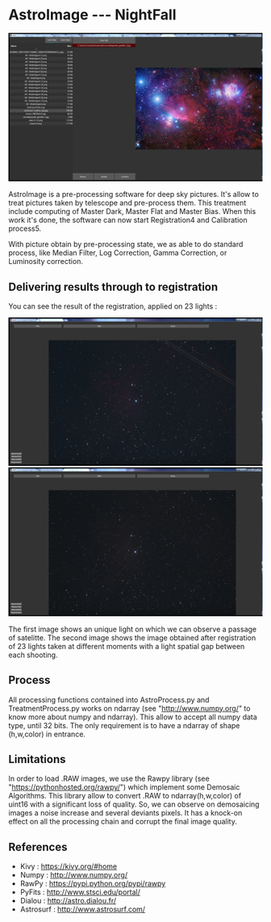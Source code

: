 # AstroImage --- NightFall


![alt text](screenshots/Interface.jpg)

AstroImage is a pre-processing software for deep sky pictures. It's allow to treat pictures taken by telescope and pre-process them. This treatment include computing of Master Dark, Master Flat and Master Bias. When this work it's done, the software can now start Registration4 and Calibration process5.

With picture obtain by pre-processing state, we as able to do standard process, like Median Filter, Log Correction, Gamma Correction, or Luminosity correction.


## Delivering results through to registration

You can see the result of the registration, applied on 23 lights :

![alt text](screenshots/BeforeRegistration.jpg "Before Registration")
![alt text](screenshots/AfterRegistration.jpg "After Registration")

The first image shows an unique light on which we can observe a passage of satelitte. The second image shows the image obtained after registration of 23 lights taken at different moments with a light spatial gap between each shooting.



## Process

All processing functions contained into AstroProcess.py and TreatmentProcess.py works on ndarray (see "http://www.numpy.org/" to know more about numpy and ndarray). This allow to accept all numpy data type, until 32 bits. The only requirement is to have a ndarray of shape (h,w,color) in entrance.


## Limitations

In order to load .RAW images, we use the Rawpy library (see "https://pythonhosted.org/rawpy/") which implement some Demosaic Algorithms. This library allow to convert .RAW to ndarray(h,w,color) of uint16 with a significant loss of quality. So, we can observe on demosaicing images a noise increase and several deviants pixels. It has a knock-on effect on all the processing chain and corrupt the final image quality.


## References
 - Kivy : https://kivy.org/#home
 - Numpy : http://www.numpy.org/
 - RawPy : https://pypi.python.org/pypi/rawpy
 - PyFits : http://www.stsci.edu/portal/ 
 - Dialou : http://astro.dialou.fr/
 - Astrosurf : http://www.astrosurf.com/
